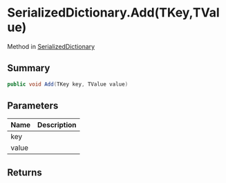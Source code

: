 # SerializedDictionary.Add(TKey,TValue)

Method in [SerializedDictionary](/api/csharp/yarn.unity.serializeddictionary.md)

## Summary



```csharp
public void Add(TKey key, TValue value)
```

## Parameters

|Name|Description|
|:---|:---|
|key||
|value||

## Returns



